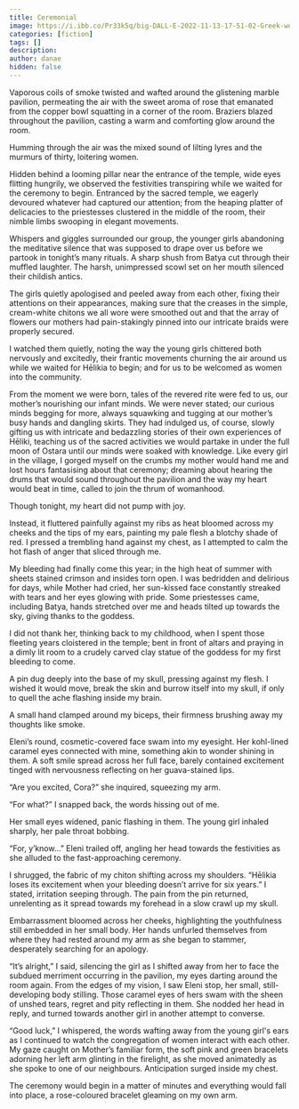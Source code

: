 ```yaml
---
title: Ceremonial
image: https://i.ibb.co/Pr33k5q/big-DALL-E-2022-11-13-17-51-02-Greek-women-in-ceremony-cinematic-lighting-watercolor.png
categories: [fiction]
tags: []
description:
author: danae
hidden: false
---
```


Vaporous coils of smoke twisted and wafted around the glistening marble pavilion, permeating the air with the sweet aroma of rose that emanated from the copper bowl squatting in a corner of the room. Braziers blazed throughout the pavilion, casting a warm and comforting glow around the room. 

Humming through the air was the mixed sound of lilting lyres and the murmurs of thirty, loitering women.

Hidden behind a looming pillar near the entrance of the temple, wide eyes flitting hungrily, we observed the festivities transpiring while we waited for the ceremony to begin. Entranced by the sacred temple, we eagerly devoured whatever had captured our attention; from the heaping platter of delicacies to the priestesses clustered in the middle of the room, their nimble limbs swooping in elegant movements.

Whispers and giggles surrounded our group, the younger girls abandoning the meditative silence that was supposed to drape over us before we partook in tonight’s many rituals. A sharp shush from Batya cut through their muffled laughter. The harsh, unimpressed scowl set on her mouth silenced their childish antics.

The girls quietly apologised and peeled away from each other, fixing their attentions on their appearances, making sure that the creases in the simple, cream-white chitons we all wore were smoothed out and that the array of flowers our mothers had pain-stakingly pinned into our intricate braids were properly secured.

I watched them quietly, noting the way the young girls chittered both nervously and excitedly, their frantic movements churning the air around us while we waited for Hēlikia to begin; and for us to be welcomed as women into the community.

From the moment we were born, tales of the revered rite were fed to us, our mother’s nourishing our infant minds. We were never stated; our curious minds begging for more, always squawking and tugging at our mother’s busy hands and dangling skirts. They had indulged us, of course, slowly gifting us with intricate and bedazzling stories of their own experiences of Hēliki, teaching us of the sacred activities we would partake in under the full moon of Ostara until our minds were soaked with knowledge.
Like every girl in the village, I gorged myself on the crumbs my mother would hand me and lost hours fantasising about that ceremony; dreaming about hearing the drums that would sound throughout the pavilion and the way my heart would beat in time, called to join the thrum of womanhood.

Though tonight, my heart did not pump with joy.

Instead, it fluttered painfully against my ribs as heat bloomed across my cheeks and the tips of my ears, painting my pale flesh a blotchy shade of red. I pressed a trembling hand against my chest, as I attempted to calm the hot flash of anger that sliced through me.

My bleeding had finally come this year; in the high heat of summer with sheets stained crimson and insides torn open. I was bedridden and delirious for days, while Mother had cried, her sun-kissed face constantly streaked with tears and her eyes glowing with pride. Some priestesses came, including Batya, hands stretched over me and heads tilted up towards the sky, giving thanks to the goddess.

I did not thank her, thinking back to my childhood, when I spent those fleeting years cloistered in the temple; bent in front of altars and praying in a dimly lit room to a crudely carved clay statue of the goddess for my first bleeding to come.

A pin dug deeply into the base of my skull, pressing against my flesh. I wished it would move, break the skin and burrow itself into my skull, if only to quell the ache flashing inside my brain.

A small hand clamped around my biceps, their firmness brushing away my thoughts like smoke.

Eleni’s round, cosmetic-covered face swam into my eyesight. Her kohl-lined caramel eyes connected with mine, something akin to wonder shining in them. A soft smile spread across her full face, barely contained excitement tinged with nervousness reflecting on her guava-stained lips.

“Are you excited, Cora?” she inquired, squeezing my arm.

“For what?” I snapped back, the words hissing out of me.

Her small eyes widened, panic flashing in them. The young girl inhaled sharply, her pale throat bobbing.

“For, y’know…” Eleni trailed off, angling her head towards the festivities as she alluded to the fast-approaching ceremony.

I shrugged, the fabric of my chiton shifting across my shoulders. “Hēlikia loses its excitement when your bleeding doesn’t arrive for six years.” I stated, irritation seeping through. The pain from the pin returned, unrelenting as it spread towards my forehead in a slow crawl up my skull.

Embarrassment bloomed across her cheeks, highlighting the youthfulness still embedded in her small body. Her hands unfurled themselves from where they had rested around my arm as she began to stammer, desperately searching for an apology.

“It’s alright,” I said, silencing the girl as I shifted away from her to face the subdued merriment occurring in the pavilion, my eyes darting around the room again. From the edges of my vision, I saw Eleni stop, her small, still-developing body stilling. Those caramel eyes of hers swam with the sheen of unshed tears, regret and pity reflecting in them. She nodded her head in reply, and turned towards another girl in another attempt to converse.

“Good luck,” I whispered, the words wafting away from the young girl's ears as I continued to watch the congregation of women interact with each other. My gaze caught on Mother’s familiar form, the soft pink and green bracelets adorning her left arm glinting in the firelight, as she moved animatedly as she spoke to one of our neighbours.
Anticipation surged inside my chest.

The ceremony would begin in a matter of minutes and everything would fall into place, a rose-coloured bracelet gleaming on my own arm.
